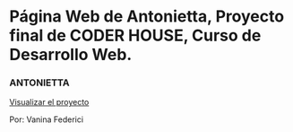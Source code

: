 # Página Web de Antonietta, Proyecto final de CODER HOUSE, Curso de Desarrollo Web.

### ANTONIETTA

[Visualizar el proyecto](https://vanifederici.github.io/antonietta/)

Por: Vanina Federici
